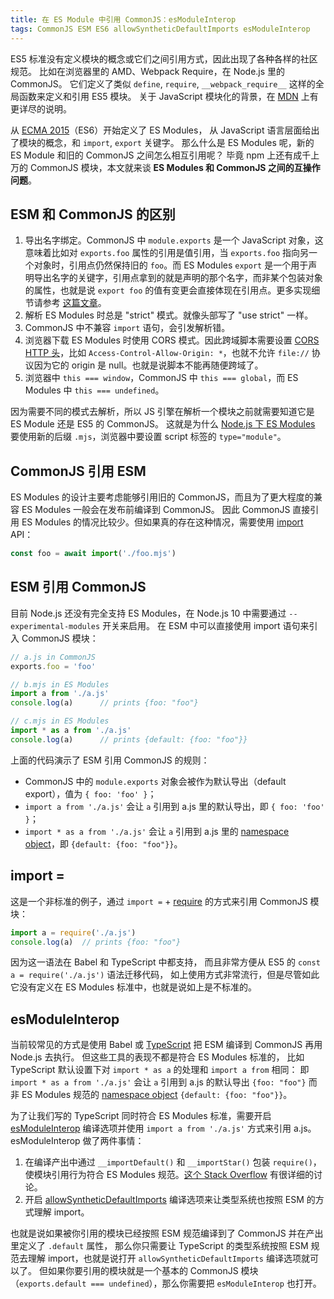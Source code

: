 ```yaml
---
title: 在 ES Module 中引用 CommonJS：esModuleInterop
tags: CommonJS ESM ES6 allowSyntheticDefaultImports esModuleInterop
---
```


ES5 标准没有定义模块的概念或它们之间引用方式，因此出现了各种各样的社区规范。
比如在浏览器里的 AMD、Webpack Require，在 Node.js 里的 CommonJS。
它们定义了类似 `define`, `require`, `__webpack_require__` 这样的全局函数来定义和引用 ES5 模块。
关于 JavaScript 模块化的背景，在 [MDN](https://developer.mozilla.org/zh-CN/docs/Web/JavaScript/Guide/Modules) 上有更详尽的说明。

从 [ECMA 2015](https://www.ecma-international.org/ecma-262/6.0/#sec-imports)（ES6）开始定义了 ES Modules，
从 JavaScript 语言层面给出了模块的概念，和 `import`, `export` 关键字。
那么什么是 ES Modules 呢，新的 ES Module 和旧的 CommonJS 之间怎么相互引用呢？
毕竟 npm 上还有成千上万的 CommonJS 模块，本文就来谈 **ES Modules 和 CommonJS 之间的互操作问题**。

<!--more-->

## ESM 和 CommonJS 的区别

1. 导出名字绑定。CommonJS 中 `module.exports` 是一个 JavaScript 对象，这意味着比如对 `exports.foo` 属性的引用是值引用，当 `exports.foo` 指向另一个对象时，引用点仍然保持旧的 `foo`。而 ES Modules `export` 是一个用于声明导出名字的关键字，引用点拿到的就是声明的那个名字，而非某个包装对象的属性，也就是说 `export foo` 的值有变更会直接体现在引用点。更多实现细节请参考 [这篇文章](https://hacks.mozilla.org/2018/03/es-modules-a-cartoon-deep-dive/)。
2. 解析 ES Modules 时总是 "strict" 模式。就像头部写了 "use strict" 一样。
3. CommonJS 中不兼容 `import` 语句，会引发解析错。
4. 浏览器下载 ES Modules 时使用 CORS 模式。因此跨域脚本需要设置 [CORS HTTP 头][cors]，比如 `Access-Control-Allow-Origin: *`，也就不允许 `file://` 协议因为它的 origin 是 null。也就是说脚本不能再随便跨域了。
5. 浏览器中 `this === window`，CommonJS 中 `this === global`，而 ES Modules 中 `this === undefined`。

因为需要不同的模式去解析，所以 JS 引擎在解析一个模块之前就需要知道它是 ES Module 还是 ES5 的 CommonJS。
这就是为什么 [Node.js 下 ES Modules][node-esm] 要使用新的后缀 `.mjs`，浏览器中要设置 script 标签的 `type="module"`。

## CommonJS 引用 ESM

ES Modules 的设计主要考虑能够引用旧的 CommonJS，而且为了更大程度的兼容 ES Modules 一般会在发布前编译到 CommonJS。
因此 CommonJS 直接引用 ES Modules 的情况比较少。但如果真的存在这种情况，需要使用 [import][import] API：

```javascript
const foo = await import('./foo.mjs')
```

## ESM 引用 CommonJS

目前 Node.js 还没有完全支持 ES Modules，在 Node.js 10 中需要通过 `--experimental-modules` 开关来启用。
在 ESM 中可以直接使用 import 语句来引入 CommonJS 模块：

```javascript
// a.js in CommonJS
exports.foo = 'foo'

// b.mjs in ES Modules
import a from './a.js'
console.log(a)      // prints {foo: "foo"}

// c.mjs in ES Modules
import * as a from './a.js'
console.log(a)      // prints {default: {foo: "foo"}}
```

上面的代码演示了 ESM 引用 CommonJS 的规则：

* CommonJS 中的 `module.exports` 对象会被作为默认导出（default export），值为 `{ foo: 'foo' }`；
* `import a from './a.js'` 会让 `a` 引用到 a.js 里的默认导出，即 `{ foo: 'foo' }`；
* `import * as a from './a.js'` 会让 `a` 引用到 a.js 里的 [namespace object][namespace object]，即 `{default: {foo: "foo"}}`。

## import =

这是一个非标准的例子，通过 `import =` + [require][require] 的方式来引用 CommonJS 模块：

```javascript
import a = require('./a.js')
console.log(a)  // prints {foo: "foo"}
```

因为这一语法在 Babel 和 TypeScript 中都支持，
而且非常方便从 ES5 的 `const a = require('./a.js')` 语法迁移代码，
如上使用方式非常流行，但是尽管如此它没有定义在 ES Modules 标准中，也就是说如上是不标准的。

## esModuleInterop

当前较常见的方式是使用 Babel 或 [TypeScript][tsc] 把 ESM 编译到 CommonJS 再用 Node.js 去执行。
但这些工具的表现不都是符合 ES Modules 标准的，
比如 TypeScript 默认设置下对 `import * as a` 的处理和 `import a from` 相同：
即 `import * as a from './a.js'` 会让 `a` 引用到 a.js 的默认导出 `{foo: "foo"}` 而非 ES Modules 规范的 [namespace object][namespace object] `{default: {foo: "foo"}}`。

为了让我们写的 TypeScript 同时符合 ES Modules 标准，需要开启 [esModuleInterop][esModuleInterop]
编译选项并使用 `import a from './a.js'` 方式来引用 a.js。
esModuleInterop 做了两件事情：

1. 在编译产出中通过 `__importDefault()` 和 `__importStar()` 包装 `require()`，使模块引用行为符合 ES Modules 规范。[这个 Stack Overflow](https://stackoverflow.com/questions/56238356/understanding-esmoduleinterop-in-tsconfig-file) 有很详细的讨论。
2. 开启 [allowSyntheticDefaultImports][allowSyntheticDefaultImports] 编译选项来让类型系统也按照 ESM 的方式理解 import。

也就是说如果被你引用的模块已经按照 ESM 规范编译到了 CommonJS 并在产出里定义了 `.default` 属性，
那么你只需要让 TypeScript 的类型系统按照 ESM 规范去理解 import，也就是说打开
`allowSyntheticDefaultImports` 编译选项就可以了。
但如果你要引用的模块就是一个基本的 CommonJS 模块（`exports.default === undefined`），那么你需要把 `esModuleInterop` 也打开。

[cors]: /2015/10/10/cross-origin.html
[require]: https://nodejs.org/api/modules.html#modules_all_together
[import]: https://developer.mozilla.org/en-US/docs/Web/JavaScript/Reference/Statements/import
[node-esm]: http://2ality.com/2017/09/native-esm-node.html
[tsc]: https://www.typescriptlang.org/docs/tutorial.html
[namespace object]: http://www.ecma-international.org/ecma-262/6.0/index.html#sec-module-namespace-objects
[allowSyntheticDefaultImports]: https://www.typescriptlang.org/docs/handbook/compiler-options.html
[esModuleInterop]: https://www.typescriptlang.org/docs/handbook/compiler-options.html
